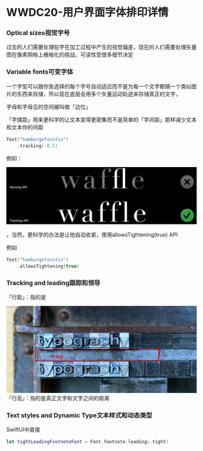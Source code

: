 # WWDC20-用户界面字体排印详情

### Optical sizes视觉字号

过去的人们需要处理铅字在加工过程中产生的视觉偏差，现在的人们需要处理矢量图在像素网格上栅格化的挑战，可读性受很多细节决定

### Variable fonts可变字体

一个字型可以跟你急选择的每个字号自动适应而不是为每一个文字都搞一个类似图片的东西来存储，所以现在底层会用多个矢量运动轨迹来存储真正的文字，

字母和字母见的空间被叫做「边位」

「字偶距」用来更科学的让文本变得更密集而不是简单的「字间距」那样减少文本和文本你的间距

```swift
Text("hamburgefonstiv")
	.tracking(-0.5)
```

例如：

<img src="./README.assets/image-20240715184620024.png" alt="image-20240715184620024" style="zoom:50%;" />

，当然，更科学的办法是让他自动收紧，使用allowsTightening(true)  API

例如

```swift
Text("hamburgefonstiv")
	.allowsTightening(true)
```

### Tracking and leading跟踪和领导

「行距」：指的是

<img src="./README.assets/image-20240715184926870.png" alt="image-20240715184926870" style="zoom:50%;" />「行高」：指的是真正文字和文字之间的距离

### Text styles and Dynamic Type文本样式和动态类型

SwiftUI中直接

```swift
let tightLeadingFootnoteFont = Font.footnote.leading(.tight)
```





